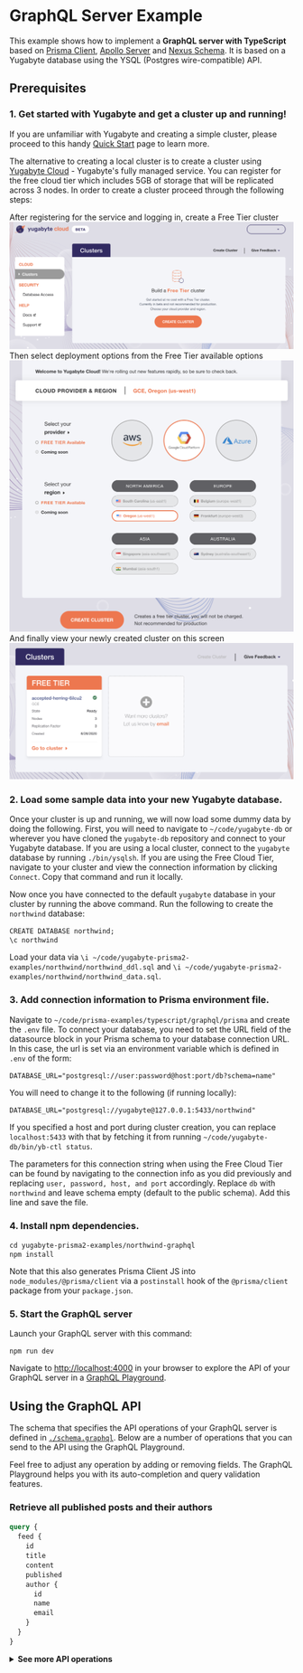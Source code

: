 # GraphQL Server Example

This example shows how to implement a **GraphQL server with TypeScript** based on [Prisma Client](https://github.com/prisma/prisma2/blob/master/docs/prisma-client-js/api.md), [Apollo Server](https://github.com/apollographql/apollo-server) and [Nexus Schema](https://nxs.li/components/standalone/schema). It is based on a Yugabyte database using the YSQL (Postgres wire-compatible) API.

## Prerequisites 

### 1. Get started with Yugabyte and get a cluster up and running!

If you are unfamiliar with Yugabyte and creating a simple cluster, please proceed to this handy [Quick Start](https://docs.yugabyte.com/latest/quick-start/) page to learn more.

The alternative to creating a local cluster is to create a cluster using [Yugabyte Cloud](https://www.yugabyte.com/cloud/) - Yugabyte's fully managed service. You can register for the free cloud tier which includes 5GB of storage that will be replicated across 3 nodes. In order to create a cluster proceed through the following steps:

After registering for the service and logging in, create a Free Tier cluster ![here](https://github.com/vvkgopalan/prisma-examples/blob/master/images/yb_cloud1.png?raw=true)
Then select deployment options from the Free Tier available options ![here](https://github.com/vvkgopalan/prisma-examples/blob/master/images/yb_cloud2.png?raw=true)
And finally view your newly created cluster on this screen ![here](https://github.com/vvkgopalan/prisma-examples/blob/master/images/yb_cloud3.png?raw=true)

### 2. Load some sample data into your new Yugabyte database.

Once your cluster is up and running, we will now load some dummy data by doing the following. First, you will need to navigate to `~/code/yugabyte-db` or wherever you have cloned the `yugabyte-db` repository and connect to your Yugabyte database. If you are using a local cluster, connect to the `yugabyte` database by running `./bin/ysqlsh`. If you are using the Free Cloud Tier, navigate to your cluster and view the connection information by clicking `Connect`. Copy that command and run it locally.

Now once you have connected to the default `yugabyte` database in your cluster by running the above command. Run the following to create the `northwind` database:
```
CREATE DATABASE northwind;
\c northwind
```

Load your data via `\i ~/code/yugabyte-prisma2-examples/northwind/northwind_ddl.sql` and `\i ~/code/yugabyte-prisma2-examples/northwind/northwind_data.sql`. 

### 3. Add connection information to Prisma environment file. 

Navigate to `~/code/prisma-examples/typescript/graphql/prisma` and create the `.env` file. To connect your database, you need to set the URL field of the datasource block in your Prisma schema to your database connection URL. In this case, the url is set via an environment variable which is defined in `.env` of the form:
```
DATABASE_URL="postgresql://user:password@host:port/db?schema=name"
```
You will need to change it to the following (if running locally):
```
DATABASE_URL="postgresql://yugabyte@127.0.0.1:5433/northwind"
```
If you specified a host and port during cluster creation, you can replace `localhost:5433` with that by fetching it from running `~/code/yugabyte-db/bin/yb-ctl status`.

The parameters for this connection string when using the Free Cloud Tier can be found by navigating to the connection info as you did previously and replacing `user, password, host, and port` accordingly. Replace `db` with `northwind` and leave schema empty (default to the public schema). Add this line and save the file.

### 4. Install npm dependencies.

```
cd yugabyte-prisma2-examples/northwind-graphql
npm install
```

Note that this also generates Prisma Client JS into `node_modules/@prisma/client` via a `postinstall` hook of the `@prisma/client` package from your `package.json`.

### 5. Start the GraphQL server

Launch your GraphQL server with this command:

```
npm run dev
```

Navigate to [http://localhost:4000](http://localhost:4000) in your browser to explore the API of your GraphQL server in a [GraphQL Playground](https://github.com/prisma/graphql-playground).

## Using the GraphQL API

The schema that specifies the API operations of your GraphQL server is defined in [`./schema.graphql`](./schema.graphql). Below are a number of operations that you can send to the API using the GraphQL Playground.

Feel free to adjust any operation by adding or removing fields. The GraphQL Playground helps you with its auto-completion and query validation features.

### Retrieve all published posts and their authors

```graphql
query {
  feed {
    id
    title
    content
    published
    author {
      id
      name
      email
    }
  }
}
```

<Details><Summary><strong>See more API operations</strong></Summary>

### Create a new user

```graphql
mutation {
  signupUser(
    data: {
      name: "Sarah"
      email: "sarah@prisma.io"
    }
  ) {
    id
  }
}
```

### Create a new draft

```graphql
mutation {
  createDraft(
    title: "Join the Prisma Slack"
    content: "https://slack.prisma.io"
    authorEmail: "alice@prisma.io"
  ) {
    id
    published
  }
}
```

